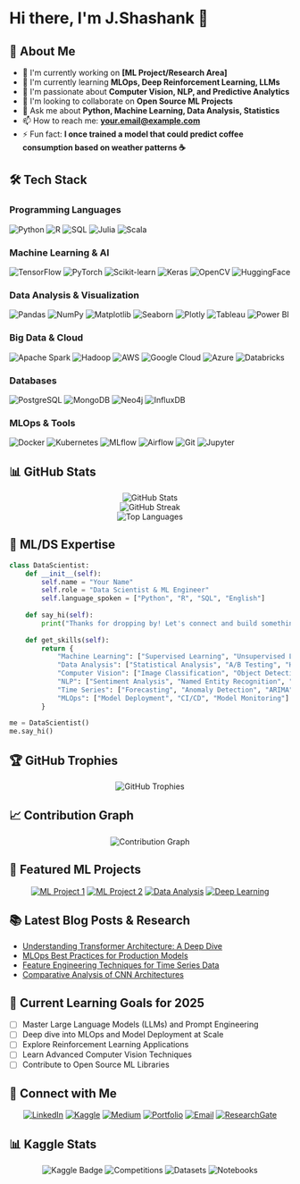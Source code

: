 # Hi there, I'm J.Shashank 👋

## 🚀 About Me
- 🔭 I'm currently working on **[ML Project/Research Area]**
- 🌱 I'm currently learning **MLOps, Deep Reinforcement Learning, LLMs**
- 🧠 I'm passionate about **Computer Vision, NLP, and Predictive Analytics**
- 👯 I'm looking to collaborate on **Open Source ML Projects**
- 💬 Ask me about **Python, Machine Learning, Data Analysis, Statistics**
- 📫 How to reach me: **your.email@example.com**
- ⚡ Fun fact: **I once trained a model that could predict coffee consumption based on weather patterns ☕**

## 🛠️ Tech Stack
### Programming Languages
![Python](https://img.shields.io/badge/-Python-3776AB?style=flat-square&logo=python&logoColor=white)
![R](https://img.shields.io/badge/-R-276DC3?style=flat-square&logo=r&logoColor=white)
![SQL](https://img.shields.io/badge/-SQL-4479A1?style=flat-square&logo=mysql&logoColor=white)
![Julia](https://img.shields.io/badge/-Julia-9558B2?style=flat-square&logo=julia&logoColor=white)
![Scala](https://img.shields.io/badge/-Scala-DC322F?style=flat-square&logo=scala&logoColor=white)

### Machine Learning & AI
![TensorFlow](https://img.shields.io/badge/-TensorFlow-FF6F00?style=flat-square&logo=tensorflow&logoColor=white)
![PyTorch](https://img.shields.io/badge/-PyTorch-EE4C2C?style=flat-square&logo=pytorch&logoColor=white)
![Scikit-learn](https://img.shields.io/badge/-Scikit--learn-F7931E?style=flat-square&logo=scikit-learn&logoColor=white)
![Keras](https://img.shields.io/badge/-Keras-D00000?style=flat-square&logo=keras&logoColor=white)
![OpenCV](https://img.shields.io/badge/-OpenCV-5C3EE8?style=flat-square&logo=opencv&logoColor=white)
![HuggingFace](https://img.shields.io/badge/-HuggingFace-FFD21E?style=flat-square&logo=huggingface&logoColor=black)

### Data Analysis & Visualization
![Pandas](https://img.shields.io/badge/-Pandas-150458?style=flat-square&logo=pandas&logoColor=white)
![NumPy](https://img.shields.io/badge/-NumPy-013243?style=flat-square&logo=numpy&logoColor=white)
![Matplotlib](https://img.shields.io/badge/-Matplotlib-11557c?style=flat-square&logo=python&logoColor=white)
![Seaborn](https://img.shields.io/badge/-Seaborn-3776AB?style=flat-square&logo=python&logoColor=white)
![Plotly](https://img.shields.io/badge/-Plotly-3F4F75?style=flat-square&logo=plotly&logoColor=white)
![Tableau](https://img.shields.io/badge/-Tableau-E97627?style=flat-square&logo=tableau&logoColor=white)
![Power BI](https://img.shields.io/badge/-Power%20BI-F2C811?style=flat-square&logo=power-bi&logoColor=black)

### Big Data & Cloud
![Apache Spark](https://img.shields.io/badge/-Apache%20Spark-E25A1C?style=flat-square&logo=apache-spark&logoColor=white)
![Hadoop](https://img.shields.io/badge/-Hadoop-66CCFF?style=flat-square&logo=apache-hadoop&logoColor=black)
![AWS](https://img.shields.io/badge/-AWS-232F3E?style=flat-square&logo=amazon-aws&logoColor=white)
![Google Cloud](https://img.shields.io/badge/-Google%20Cloud-4285F4?style=flat-square&logo=google-cloud&logoColor=white)
![Azure](https://img.shields.io/badge/-Azure-0078D4?style=flat-square&logo=microsoft-azure&logoColor=white)
![Databricks](https://img.shields.io/badge/-Databricks-FF3621?style=flat-square&logo=databricks&logoColor=white)

### Databases
![PostgreSQL](https://img.shields.io/badge/-PostgreSQL-336791?style=flat-square&logo=postgresql&logoColor=white)
![MongoDB](https://img.shields.io/badge/-MongoDB-47A248?style=flat-square&logo=mongodb&logoColor=white)
![Neo4j](https://img.shields.io/badge/-Neo4j-008CC1?style=flat-square&logo=neo4j&logoColor=white)
![InfluxDB](https://img.shields.io/badge/-InfluxDB-22ADF6?style=flat-square&logo=influxdb&logoColor=white)

### MLOps & Tools
![Docker](https://img.shields.io/badge/-Docker-2496ED?style=flat-square&logo=docker&logoColor=white)
![Kubernetes](https://img.shields.io/badge/-Kubernetes-326CE5?style=flat-square&logo=kubernetes&logoColor=white)
![MLflow](https://img.shields.io/badge/-MLflow-0194E2?style=flat-square&logo=mlflow&logoColor=white)
![Airflow](https://img.shields.io/badge/-Apache%20Airflow-017CEE?style=flat-square&logo=apache-airflow&logoColor=white)
![Git](https://img.shields.io/badge/-Git-F05032?style=flat-square&logo=git&logoColor=white)
![Jupyter](https://img.shields.io/badge/-Jupyter-F37626?style=flat-square&logo=jupyter&logoColor=white)

## 📊 GitHub Stats

<div align="center">
  <img src="https://github-readme-stats.vercel.app/api?username=jsshashank&show_icons=true&theme=tokyonight&hide_border=true&count_private=true" alt="GitHub Stats" />
</div>

<div align="center">
  <img src="https://github-readme-streak-stats.herokuapp.com/?user=jsshashank&theme=tokyonight&hide_border=true" alt="GitHub Streak" />
</div>

<div align="center">
  <img src="https://github-readme-stats.vercel.app/api/top-langs/?username=jsshashank&layout=compact&theme=tokyonight&hide_border=true" alt="Top Languages" />
</div>

## 🧠 ML/DS Expertise

```python
class DataScientist:
    def __init__(self):
        self.name = "Your Name"
        self.role = "Data Scientist & ML Engineer"
        self.language_spoken = ["Python", "R", "SQL", "English"]
        
    def say_hi(self):
        print("Thanks for dropping by! Let's connect and build something amazing together.")
        
    def get_skills(self):
        return {
            "Machine Learning": ["Supervised Learning", "Unsupervised Learning", "Deep Learning"],
            "Data Analysis": ["Statistical Analysis", "A/B Testing", "Hypothesis Testing"],
            "Computer Vision": ["Image Classification", "Object Detection", "OCR"],
            "NLP": ["Sentiment Analysis", "Named Entity Recognition", "LLMs"],
            "Time Series": ["Forecasting", "Anomaly Detection", "ARIMA"],
            "MLOps": ["Model Deployment", "CI/CD", "Model Monitoring"]
        }
        
me = DataScientist()
me.say_hi()
```

## 🏆 GitHub Trophies

<div align="center">
  <img src="https://github-profile-trophy.vercel.app/?username=jsshashank&theme=tokyonight&no-frame=true&no-bg=false&margin-w=4" alt="GitHub Trophies" />
</div>

## 📈 Contribution Graph

<div align="center">
  <img src="https://github-readme-activity-graph.vercel.app/graph?username=jsshashank&theme=tokyo-night&hide_border=true" alt="Contribution Graph" />
</div>

## 🔬 Featured ML Projects

<div align="center">

[![ML Project 1](https://github-readme-stats.vercel.app/api/pin/?username=jsshashank&repo=MAD.capstone.project&theme=tokyonight&hide_border=true)](https://github.com/YOUR_USERNAME/ML_PROJECT_1)
[![ML Project 2](https://github-readme-stats.vercel.app/api/pin/?username=YOUR_USERNAME&repo=ML_PROJECT_2&theme=tokyonight&hide_border=true)](https://github.com/YOUR_USERNAME/ML_PROJECT_2)
[![Data Analysis](https://github-readme-stats.vercel.app/api/pin/?username=YOUR_USERNAME&repo=DATA_ANALYSIS_PROJECT&theme=tokyonight&hide_border=true)](https://github.com/YOUR_USERNAME/DATA_ANALYSIS_PROJECT)
[![Deep Learning](https://github-readme-stats.vercel.app/api/pin/?username=YOUR_USERNAME&repo=DEEP_LEARNING_PROJECT&theme=tokyonight&hide_border=true)](https://github.com/YOUR_USERNAME/DEEP_LEARNING_PROJECT)

</div>

## 📚 Latest Blog Posts & Research

<!-- BLOG-POST-LIST:START -->
- [Understanding Transformer Architecture: A Deep Dive](https://your-blog.com/transformers)
- [MLOps Best Practices for Production Models](https://your-blog.com/mlops)
- [Feature Engineering Techniques for Time Series Data](https://your-blog.com/time-series)
- [Comparative Analysis of CNN Architectures](https://your-blog.com/cnn-analysis)
<!-- BLOG-POST-LIST:END -->

## 🎯 Current Learning Goals for 2025

- [ ] Master Large Language Models (LLMs) and Prompt Engineering
- [ ] Deep dive into MLOps and Model Deployment at Scale
- [ ] Explore Reinforcement Learning Applications
- [ ] Learn Advanced Computer Vision Techniques
- [ ] Contribute to Open Source ML Libraries

## 🤝 Connect with Me

<div align="center">

[![LinkedIn](https://img.shields.io/badge/-LinkedIn-0077B5?style=for-the-badge&logo=linkedin&logoColor=white)](https://linkedin.com/in/your-linkedin)
[![Kaggle](https://img.shields.io/badge/-Kaggle-20BEFF?style=for-the-badge&logo=kaggle&logoColor=white)](https://kaggle.com/your-kaggle)
[![Medium](https://img.shields.io/badge/-Medium-12100E?style=for-the-badge&logo=medium&logoColor=white)](https://medium.com/@your-medium)
[![Portfolio](https://img.shields.io/badge/-Portfolio-000000?style=for-the-badge&logo=vercel&logoColor=white)](https://your-portfolio.com)
[![Email](https://img.shields.io/badge/-Email-D14836?style=for-the-badge&logo=gmail&logoColor=white)](mailto:your.email@example.com)
[![ResearchGate](https://img.shields.io/badge/-ResearchGate-00CCBB?style=for-the-badge&logo=researchgate&logoColor=white)](https://researchgate.net/profile/your-profile)

</div>

## 📊 Kaggle Stats

<div align="center">
  
![Kaggle Badge](https://img.shields.io/badge/-Expert-20BEFF?style=flat-square&logo=kaggle&logoColor=white)
![Competitions](https://img.shields.io/badge/Competitions-5-orange?style=flat-square)
![Datasets](https://img.shields.io/badge/Datasets-12-blue?style=flat-square)
![Notebooks](https://img.shields.io/badge/Notebooks-25-green?style=flat-square)

</div>
